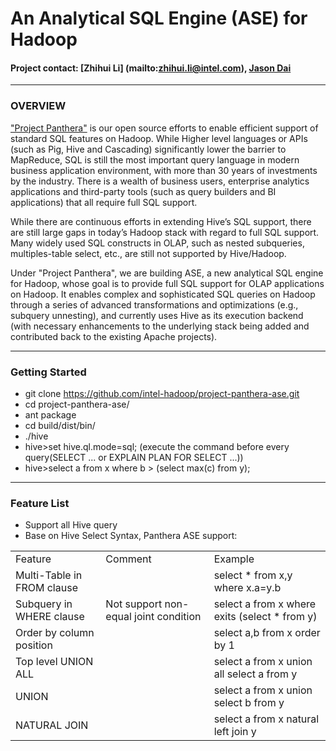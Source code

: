 # An Analytical SQL Engine (ASE) for Hadoop #

#### Project contact: [Zhihui Li] (mailto:zhihui.li@intel.com), [Jason Dai](mailto:jason.dai@intel.com)

---
### OVERVIEW ###

["Project Panthera"](<https://github.com/intel-hadoop/project-panthera>) is our open source efforts to enable efficient support of standard SQL features on Hadoop. While Higher level languages or APIs (such as Pig, Hive and Cascading) significantly lower the barrier to MapReduce, SQL is still the most important query language in modern business application environment, with more than 30 years of investments by the industry. There is a wealth of business users, enterprise analytics applications and third-party tools (such as query builders and BI applications) that all require full SQL support.

While there are continuous efforts in extending Hive’s SQL support, there are still large gaps in today’s Hadoop stack with regard to full SQL support. Many widely used SQL constructs in OLAP, such as nested subqueries, multiples-table select, etc., are still not supported by Hive/Hadoop.

Under "Project Panthera", we are building ASE, a new analytical SQL engine for Hadoop, whose goal is to provide full SQL support for OLAP applications on Hadoop. It enables complex and sophisticated SQL queries on Hadoop through a series of advanced transformations and optimizations (e.g., subquery unnesting), and currently uses Hive as its execution backend (with necessary enhancements to the underlying stack being added and contributed back to the existing Apache projects).

---
### Getting Started ###

- git clone https://github.com/intel-hadoop/project-panthera-ase.git
- cd project-panthera-ase/
- ant package
- cd build/dist/bin/
- ./hive
- hive>set hive.ql.mode=sql; (execute the command before every query(SELECT ... or EXPLAIN PLAN FOR SELECT ...))
- hive>select a from x where b > (select max(c) from y);

---
### Feature List ###
 - Support all Hive query
 - Base on Hive Select Syntax, Panthera ASE support:

<table>
   <tr>
      <td>Feature</td>
      <td>Comment</td>
      <td>Example </td>
   </tr>
   <tr>
      <td>Multi-Table in FROM clause</td>
      <td></td>
      <td>select * from x,y where x.a=y.b </td>
   </tr>
   <tr>
      <td>Subquery in WHERE clause</td>
      <td>Not support non-equal joint condition </td>
      <td>select a from x where exits (select * from y) </td>
   </tr>
   <tr>
      <td>Order by column position</td>
      <td></td>
      <td>select a,b from x order by 1 </td>
   </tr>
   <tr>
      <td>Top level UNION ALL</td>
      <td></td>
      <td>select a from x union all select a from y </td>
   </tr>
   <tr>
      <td>UNION</td>
      <td></td>
      <td>select a from x union select b from y </td>
   </tr>
   <tr>
      <td>NATURAL JOIN</td>
      <td></td>
      <td>select a from x natural left join y </td>
   </tr>
</table>
